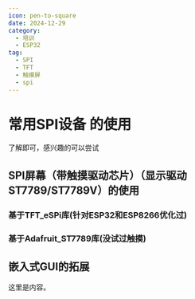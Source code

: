 ```yaml
---
icon: pen-to-square
date: 2024-12-29
category:
  - 培训
  - ESP32
tag:
  - SPI
  - TFT
  - 触摸屏
  - spi
---
```


# 常用SPI设备 的使用

了解即可，感兴趣的可以尝试

## SPI屏幕（带触摸驱动芯片）（显示驱动ST7789/ST7789V）的使用

### 基于TFT_eSPi库(针对ESP32和ESP8266优化过)



### 基于Adafruit_ST7789库(没试过触摸)

## 嵌入式GUI的拓展

这里是内容。
